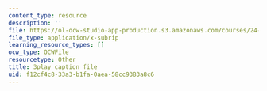 ```yaml
---
content_type: resource
description: ''
file: https://ol-ocw-studio-app-production.s3.amazonaws.com/courses/24-908-creole-language-and-caribbean-identities-spring-2017/f12cf4c833a3b1fa0aea58cc9383a8c6_MT3LjjdODHA.srt
file_type: application/x-subrip
learning_resource_types: []
ocw_type: OCWFile
resourcetype: Other
title: 3play caption file
uid: f12cf4c8-33a3-b1fa-0aea-58cc9383a8c6
---
```

